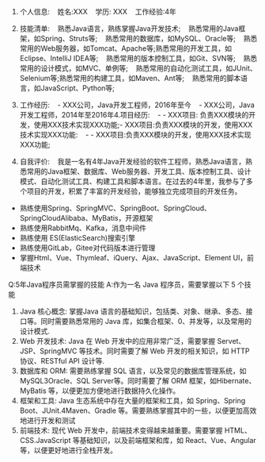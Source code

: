 1. 个人信息:
   姓名:XXX
   学历: XXX
   工作经验:4年

2. 技能清单:
   熟悉Java语言，熟练掌握Java开发技术;
   熟悉常用的Java框架，如Spring、Struts等;
   熟悉常用的数据库，如MySQL、Oracle等;
   熟悉常用的Web服务器，如Tomcat、Apache等;熟悉常用的开发工具，如Eclipse、IntelliJ IDEA等;
   熟悉常用的版本控制工具，如Git、SVN等;
   熟悉常用的设计模式，如MVC、单例等;
   熟悉常用的自动化测试工具，如JUnit、Selenium等;熟悉常用的构建工具，如Maven、Ant等;
   熟悉常用的脚本语言，如JavaScript、Python等;

3. 工作经历:
   - XXX公司，Java开发工程师，2016年至今
   - XXX公司，Java开发工程师，2014年至2016年4.项目经历:
   - - XXX项目: 负责XXX模块的开发，使用XXX技术实现XXX功能;- XXX项目:负责XXX模块的开发，使用XXX技术实现XXX功能:
   - - XXX项目:负责XXX模块的开发，使用XXX技术实现XXX功能;

5. 自我评价:
   我是一名有4年Java开发经验的软件工程师，熟悉Java语言，熟悉常用的Java框架、数据库、Web服务器、开发工具、版本控制工具、设计模式、自动化测试工具、构建工具和脚本语言。在过去的4年里，我参与了多个项目的开发，积累了丰富的开发经验，能够独立完成项目的开发任务。

  
  
  

* 熟练使用Spring、SpringMVC、SpringBoot、SpringCloud、SpringCloudAlibaba、MyBatis，开源框架
* 熟练使用RabbitMq、Kafka，消息中间件
* 熟练使用 ES(ElasticSearch)搜索引擎
* 熟练使用GitLab，Gitee对代码版本进行管理
* 掌握Html、Vue、Thymleaf、iQuery、Ajax、JavaScript、Element Ul，前端技术

  
  

Q:5年Java程序员需掌握的技能
A:作为一名 Java 程序员，需要掌握以下 5 个技能
1. Java 核心概念: 掌握Java 语言的基础知识，包括类、对象、继承、多态、接口等。同时需要熟悉常用的 Java 库，如集合框架、0、并发等，以及常用的设计模式.
2. Web 开发技术: Java 在 Web 开发中的应用非常广泛，需要掌握 Servet、JSP、SpringMVC 等技术。同时需要了解 Web 开发的相关知识，如 HTTP 协议、RESTful API 设计等.
3. 数据库和 ORM: 需要熟练掌握 SQL 语言，以及常见的数据库管理系统，如 MySQL3Oracle、SQL Server等。同时需要了解 ORM 框架，如Hibernate、 MyBatis 等，以便更加方便地进行数据持久化操作。
4. 框架和工具: Java 生态系统中存在大量的框架和工具，如 Spring、Spring Boot、JUnit.4Maven、Gradle 等。需要熟练掌握其中的一些，以便更加高效地进行开发和测试
5. 前端技术: 现代 Web 开发中，前端技术变得越来越重要。需要掌握 HTML、CSS.JavaScript 等基础知识，以及前端框架和库，如 React、Vue、Angular 等，以便更好地进行全栈开发。